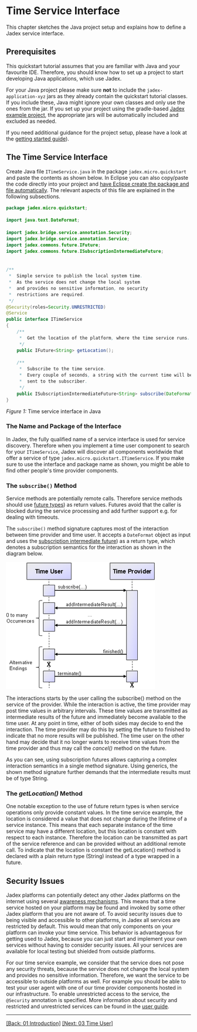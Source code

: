 # Time Service Interface

This chapter sketches the Java project setup and explains how to define a Jadex service interface.

## Prerequisites

This quickstart tutorial assumes that you are familiar with Java and your favourite IDE. Therefore, you should know how to set up a project to start developing Java applications, which use Jadex.

For your Java project please make sure **not** to include the `jadex-application-xyz` jars as they already contain the quickstart tutorial classes. If you include these, Java might ignore your own classes and only use the ones from the jar. If you set up your project using the gradle-based [Jadex example project](../../getting-started/getting-started.md#importing-the-jadex-example-project), the appropriate jars will be automatically included and excluded as needed.

If you need additional guidance for the project setup, please have a look at the [getting started guide](../../getting-started/getting-started.md#ide-setup)).

## The Time Service Interface

Create Java file `ITimeService.java` in the package `jadex.micro.quickstart` and paste the contents as shown below. In Eclipse you can also copy/paste the code directly into your project and [have Eclipse create the package and file automatically](../../getting-started/getting-started.md#testing-your-project-setup). The relevant aspects of this file are explained in the following subsections.

```java
package jadex.micro.quickstart;

import java.text.DateFormat;

import jadex.bridge.service.annotation.Security;
import jadex.bridge.service.annotation.Service;
import jadex.commons.future.IFuture;
import jadex.commons.future.ISubscriptionIntermediateFuture;


/**
 *  Simple service to publish the local system time.
 *  As the service does not change the local system
 *  and provides no sensitive information, no security
 *  restrictions are required. 
 */
@Security(roles=Security.UNRESTRICTED)
@Service
public interface ITimeService
{
    /**
     *  Get the location of the platform, where the time service runs.
     */
    public IFuture<String> getLocation();

    /**
     *  Subscribe to the time service.
     *  Every couple of seconds, a string with the current time will be
     *  sent to the subscriber.
     */
    public ISubscriptionIntermediateFuture<String> subscribe(DateFormat format);
}

```

*Figure 1:* Time service interface in Java

### The Name and Package of the Interface

In Jadex, the fully qualified name of a service interface is used for service discovery. Therefore when you implement a time user component to search for your `ITimeService`, Jadex will discover all components worldwide that offer a service of type `jadex.micro.quickstart.ITimeService`. If you make sure to use the interface and package name as shown, you might be able to find other people's time provider components.

<!--
TODO:
* E.g. for testing purposes there should be a time provider running on our infrastructure.
* infrastructure link?
* time provider autodeploy from build
* web page listing available time providers (jadex.js)
-->

### The `subscribe()` Method

Service methods are potentially remote calls. Therefore service methods should use [future types](../../futures/futures.md)) as return values. Futures avoid that the caller is blocked during the service processing and add further support e.g. for dealing with timeouts.

The `subscribe()` method signature captures most of the interaction between time provider and time user. It accepts a `DateFormat` object as input and uses the [subscription intermediate future](../../futures/futures.md#subscription-futures)) as a return type, which denotes a subscription semantics for the interaction as shown in the diagram below.

![Interaction diagram of a subscription future](subscription.png "Interaction diagram of a subscription future")

The interactions starts by the user calling the subscribe() method on the service of the provider. While the interaction is active, the time provider may post time values in arbitrary intervals. These time values are transmitted as intermediate results of the future and immediately become available to the time user. At any point in time, either of both sides may decide to end the interaction. The time provider may do this by setting the future to finished to indicate that no more results will be published. The time user on the other hand may decide that it no longer wants to receive time values from the time provider and thus may call the *cancel()* method on the future.

As you can see, using subscription futures allows capturing a complex interaction semantics in a single method signature. Using generics, the shown method signature further demands that the intermediate results must be of type String.

### The *getLocation()* Method

One notable exception to the use of future return types is when service operations only provide constant values. In the time service example, the location is considered a value that does not change during the lifetime of a service instance. This means that each separate instance of the time service may have a different location, but this location is constant with respect to each instance. Therefore the location can be transmitted as part of the service reference and can be provided without an additional remote call. To indicate that the location is constant the getLocation() method is declared with a plain return type (String) instead of a type wrapped in a future.

## Security Issues

Jadex platforms can potentially detect any other Jadex platforms on the internet using several [awareness mechanisms](../../remote/remote.md#awareness). This means that a time service hosted on your platform may be found and invoked by some other Jadex platform that you are not aware of. To avoid security issues due to being visible and accessible to other platforms, in Jadex all services are restricted by default. This would mean that only components on your platform can invoke your time service. This behavior is advantageous for getting used to Jadex, because you can just start and implement your own services without having to consider security issues. All your services are available for local testing but shielded from outside platforms.

For our time service example, we consider that the service does not pose any security threats, because the service does not change the local system and provides no sensitive information. Therefore, we want the service to be accessible to outside platforms as well. For example you should be able to test your user agent with one of our time provider components hosted in our infrastructure. To enable unrestricted access to the service, the ```@Security``` annotation is specified. More information about security and restricted and unrestricted services can be found in the [user guide](../../guides/ac/08%20Security.md).

---
[[Back: 01 Introduction]](01%20Introduction.md) [[Next: 03 Time User]](03%20Time%20User.md)
